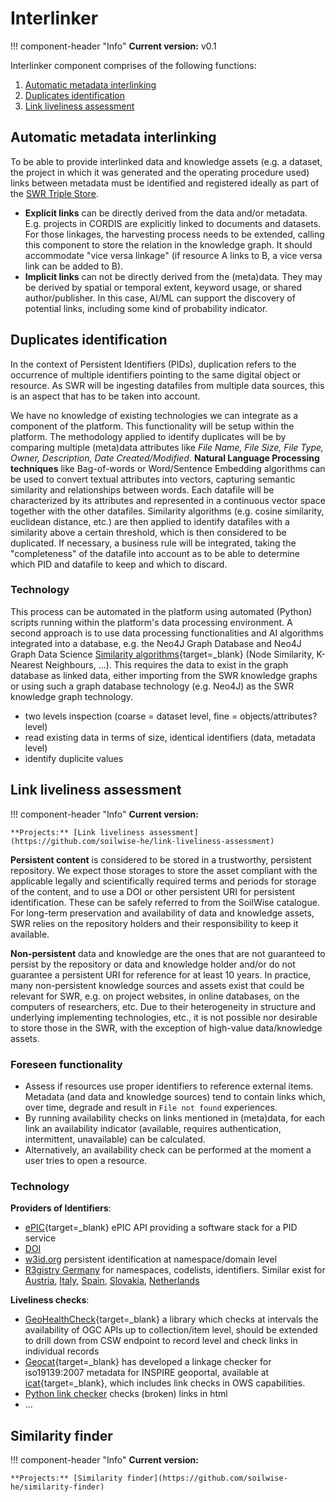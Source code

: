 # Interlinker

!!! component-header "Info"
    **Current version:** v0.1


Interlinker component comprises of the following functions:

1. [Automatic metadata interlinking](#automatic-metadata-interlinking)
2. [Duplicates identification](#duplicates-identification)
3. [Link liveliness assessment](#link-liveliness-assessment)

## Automatic metadata interlinking

To be able to provide interlinked data and knowledge assets (e.g. a dataset, the project in which it was generated and the operating procedure used) links between metadata must be identified and registered ideally as part of the [SWR Triple Store](storage.md#knowledge-graph-triple-store).

- **Explicit links** can be directly derived from the data and/or metadata. E.g. projects in CORDIS are explicitly linked to documents and datasets. 
For those linkages, the harvesting process needs to be extended, calling this component to store the relation in the knowledge graph. It should accommodate "vice versa linkage" (if resource A links to B, a vice versa link can be added to B).
- **Implicit links** can not be directly derived from the (meta)data. They may be derived by spatial or temporal extent, keyword usage, or shared author/publisher. In this case, AI/ML can support the discovery of potential links, including some kind of probability indicator.

## Duplicates identification

In the context of Persistent Identifiers (PIDs), duplication refers to the occurrence of multiple identifiers pointing to the same digital object or resource. As SWR will be ingesting datafiles from multiple data sources, this is an aspect that has to be taken into account. 

We have no knowledge of existing technologies we can integrate as a component of the platform. This functionality will be setup within the platform. 
The methodology applied to identify duplicates will be by comparing multiple (meta)data attributes like _File Name, File Size, File Type, Owner, Description, Date Created/Modified_. 
**Natural Language Processing techniques** like Bag-of-words or Word/Sentence Embedding algorithms can be used to convert textual attributes into vectors, capturing semantic similarity and relationships between words. Each datafile will be characterized by its attributes and represented in a continuous vector space together with the other datafiles. Similarity algorithms (e.g. cosine similarity, euclidean distance, etc.) are then applied to identify datafiles with a similarity above a certain threshold, which is then considered to be duplicated.
If necessary, a business rule will be integrated, taking the "completeness" of the datafile into account as to be able to determine which PID and datafile to keep and which to discard.

### Technology

This process can be automated in the platform using automated (Python) scripts running within the platform's data processing environment. A second approach is to use data processing functionalities and AI algorithms integrated into a database, e.g. the Neo4J Graph Database and Neo4J Graph Data Science [Similarity algorithms](https://neo4j.com/docs/graph-data-science/current/algorithms/similarity/){target=_blank} 
(Node Similarity, K-Nearest Neighbours, ...). This requires the data to exist in the graph database as linked data, either importing from the SWR knowledge graphs or using such a graph database technology (e.g. Neo4J) as the SWR knowledge graph technology.

- two levels inspection (coarse = dataset level, fine = objects/attributes? level)
- read existing data in terms of size, identical identifiers (data, metadata level)
- identify duplicite values


## Link liveliness assessment

!!! component-header "Info"
    **Current version:**

    **Projects:** [Link liveliness assessment](https://github.com/soilwise-he/link-liveliness-assessment)

**Persistent content** is considered to be stored in a trustworthy, persistent repository. We expect those storages to store the asset compliant with the applicable legally and scientifically required terms and periods for storage of the content, and to use a DOI or other persistent URI for persistent identification. These can be safely referred to from the SoilWise catalogue. For long-term preservation and availability of data and knowledge assets, SWR relies on the repository holders and their responsibility to keep it available.

**Non-persistent** data and knowledge are the ones that are not guaranteed to persist by the repository or data and knowledge holder and/or do not guarantee a persistent URI for reference for at least 10 years. In practice, many non-persistent knowledge sources and assets exist that could be relevant for SWR, e.g. on project websites, in online databases, on the computers of researchers, etc. Due to their heterogeneity in structure and underlying implementing technologies, etc., it is not possible nor desirable to store those in the SWR, with the exception of high-value data/knowledge assets.  

### Foreseen functionality

- Assess if resources use proper identifiers to reference external items.
Metadata (and data and knowledge sources) tend to contain links which, over time, degrade and result in `File not found` experiences. 
- By running availability checks on links mentioned in (meta)data, for each link an availability indicator (available, requires authentication, intermittent, unavailable) can be calculated. 
- Alternatively, an availability check can be performed at the moment a user tries to open a resource.

### Technology

**Providers of Identifiers**:

- [ePIC](https://pidconsortium.net){target=_blank}  ePIC API providing a software stack for a PID service
- [DOI](https://doi.org) 
- [w3id.org](https://w3id.org) persistent identification at namespace/domain level
- [R3gistry Germany](https://www.gdi-de.org/en/SDI/components/GDI-DE%20Registry) for namespaces, codelists, identifiers. Similar exist for [Austria](https://registry.inspire.gv.at/registry), [Italy](https://registry.geodati.gov.it/registry), [Spain](https://registro.idee.es/registry), [Slovakia](https://registry.stage.geocloud.sk/enipi/), [Netherlands](https://standaarden.overheid.nl/tooi)

**Liveliness checks**:

- [GeoHealthCheck](https://GeoHealthCheck.org){target=_blank} a library which checks at intervals the availability of OGC APIs up to collection/item level, should be extended to drill down from CSW endpoint to record level and check links in individual records 
- [Geocat](https://geocat.iucnredlist.org/){target=_blank} has developed a linkage checker for iso19139:2007 metadata for INSPIRE geoportal, available at [icat](https://github.com/GeoCat/icat){target=_blank}, which includes link checks in OWS capabilities.
- [Python link checker](https://pypi.org/project/LinkChecker/) checks (broken) links in html
- ...


## Similarity finder

!!! component-header "Info"
    **Current version:**
    
    **Projects:** [Similarity finder](https://github.com/soilwise-he/similarity-finder)
